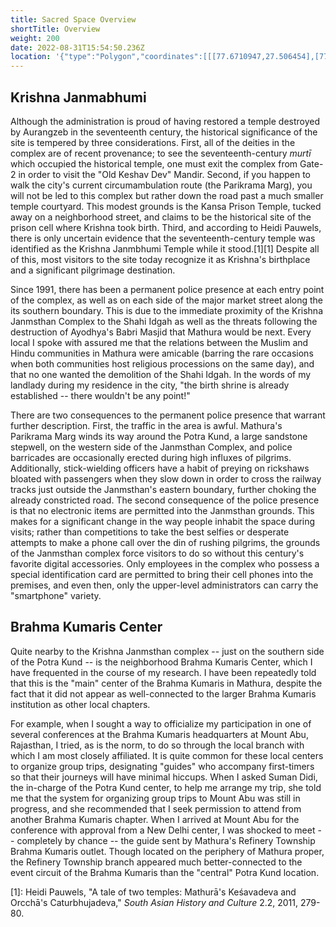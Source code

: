 ```yaml
---
title: Sacred Space Overview
shortTitle: Overview
weight: 200
date: 2022-08-31T15:54:50.236Z
location: '{"type":"Polygon","coordinates":[[[77.6710947,27.506454],[77.6689994,27.5064397],[77.6689994,27.5057652],[77.6687163,27.5051122],[77.6687244,27.504079],[77.6707549,27.5040144],[77.6710947,27.506454]]]}'
---
```

## K﻿rishna Janmabhumi

Although the administration is proud of having restored a temple destroyed by Aurangzeb in the seventeenth century, the historical significance of the site is tempered by three considerations. First, all of the deities in the complex are of recent provenance; to see the seventeenth-century *murtī* which occupied the historical temple, one must exit the complex from Gate-2 in order to visit the "Old Keshav Dev" Mandir. Second, if you happen to walk the city's current circumambulation route (the Parikrama Marg), you will not be led to this complex but rather down the road past a much smaller temple courtyard. This modest grounds is the Kansa Prison Temple, tucked away on a neighborhood street, and claims to be the historical site of the prison cell where Krishna took birth. Third, and according to Heidi Pauwels, there is only uncertain evidence that the seventeenth-century temple was identified as the Krishna Janmbhumi Temple while it stood.[1][1] Despite all of this, most visitors to the site today recognize it as Krishna's birthplace and a significant pilgrimage destination.

Since 1991, there has been a permanent police presence at each entry point of the complex, as well as on each side of the major market street along the its southern boundary. This is due to the immediate proximity of the Krishna Janmsthan Complex to the Shahi Idgah as well as the threats following the destruction of Ayodhya's Babri Masjid that Mathura would be next. Every local I spoke with assured me that the relations between the Muslim and Hindu communities in Mathura were amicable (barring the rare occasions when both communities host religious processions on the same day), and that no one wanted the demolition of the Shahi Idgah. In the words of my landlady during my residence in the city, "the birth shrine is already established -- there wouldn't be any point!"

There are two consequences to the permanent police presence that warrant further description. First, the traffic in the area is awful. Mathura's Parikrama Marg winds its way around the Potra Kund, a large sandstone stepwell, on the western side of the Janmsthan Complex, and police barricades are occasionally erected during high influxes of pilgrims. Additionally, stick-wielding officers have a habit of preying on rickshaws bloated with passengers when they slow down in order to cross the railway tracks just outside the Janmsthan's eastern boundary, further choking the already constricted road. The second consequence of the police presence is that no electronic items are permitted into the Janmsthan grounds. This makes for a significant change in the way people inhabit the space during visits; rather than competitions to take the best selfies or desperate attempts to make a phone call over the din of rushing pilgrims, the grounds of the Janmsthan complex force visitors to do so without this century's favorite digital accessories. Only employees in the complex who possess a special identification card are permitted to bring their cell phones into the premises, and even then, only the upper-level administrators can carry the "smartphone" variety.

## Brahma Kumaris Center

Quite nearby to the Krishna Janmsthan complex -- just on the southern side of the Potra Kund -- is the neighborhood Brahma Kumaris Center, which I have frequented in the course of my research. I have been repeatedly told that this is the "main" center of the Brahma Kumaris in Mathura, despite the fact that it did not appear as well-connected to the larger Brahma Kumaris institution as other local chapters.

For example, when I sought a way to officialize my participation in one of several conferences at the Brahma Kumaris headquarters at Mount Abu, Rajasthan, I tried, as is the norm, to do so through the local branch with which I am most closely affiliated. It is quite common for these local centers to organize group trips, designating "guides" who accompany first-timers so that their journeys will have minimal hiccups. When I asked Suman Didi, the in-charge of the Potra Kund center, to help me arrange my trip, she told me that the system for organizing group trips to Mount Abu was still in progress, and she recommended that I seek permission to attend from another Brahma Kumaris chapter. When I arrived at Mount Abu for the conference with approval from a New Delhi center, I was shocked to meet -- completely by chance -- the guide sent by Mathura's Refinery Township Brahma Kumaris outlet. Though located on the periphery of Mathura proper, the Refinery Township branch appeared much better-connected to the event circuit of the Brahma Kumaris than the "central" Potra Kund location.

[﻿1]: Heidi Pauwels, "A tale of two temples: Mathurā's Keśavadeva and Orcchā's Caturbhujadeva," *South Asian History and Culture* 2.2, 2011, 279-80.